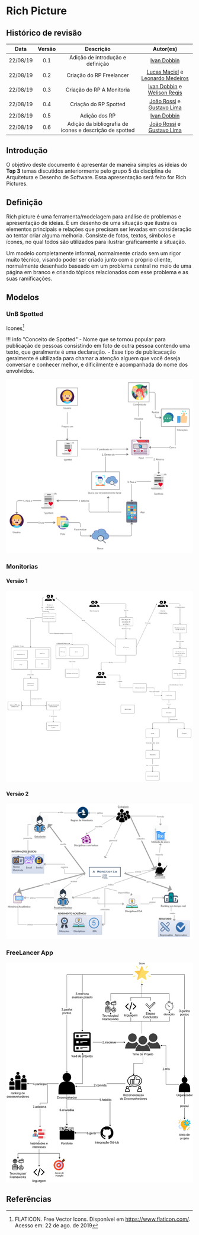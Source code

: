# Rich Picture


## Histórico de revisão

| Data | Versão | Descrição | Autor(es)|
|:----:|:------:|:---------:|:--------:|
|22/08/19|0.1|Adição de introdução e definição|[Ivan Dobbin](https://github.com/darmsDD)|
|22/08/19|0.2| Criação do RP Freelancer| [Lucas Maciel](lucasmacielaguiar@gmail.com) e [Leonardo Medeiros](https://github.com/leomedeiros1) 
|22/08/19|0.3| Criação do RP A Monitoria|[Ivan Dobbin](https://github.com/darmsDD) e [Welison Regis](https://github.com/WelisonR)
|22/08/19|0.4| Criação do RP Spotted|[João Rossi](https://github.com/bielrossi15) e [Gustavo Lima](https://github.com/gustavolima00)|
|22/08/19|0.5|Adição dos RP|[Ivan Dobbin](https://github.com/darmsDD)
|22/08/19|0.6| Adição da bibliografia de ícones e descrição de spotted |[João Rossi](https://github.com/bielrossi15) e [Gustavo Lima](https://github.com/gustavolima00)|

## Introdução
O objetivo deste documento é apresentar de maneira simples as ideias do **Top 3** temas discutidos anteriormente pelo grupo 5 da disciplina de Arquitetura e Desenho de Software. Essa apresentação será feito for Rich Pictures.

## Definição

Rich picture é uma ferramenta/modelagem para análise de problemas e apresentação de ideias. É um desenho de uma situação que ilustra os elementos principais e relações que precisam ser levadas em consideração ao tentar criar alguma melhoria. Consiste de fotos, textos, símbolos e ícones, no qual todos são utilizados para ilustrar graficamente a situação.

Um modelo completamente informal, normalmente criado sem um rigor muito técnico, visando poder ser criado junto com o próprio cliente, normalmente desenhado baseado em um problema central no meio de uma página em branco e criando tópicos relacionados com esse problema e as suas ramificações.

## Modelos

### UnB Spotted

Icones[^1]

!!! info "Conceito de Spotted"
    - Nome que se tornou popular para publicação de pessoas consistindo em foto de outra pessoa contendo uma texto, que geralmente é uma declaração.
    - Esse tipo de publicacação geralmente é ultilizada para chamar a atenção alguem que você deseja conversar e conhecer melhor, e dificilmente é acompanhada do nome dos envolvidos.

![Spotted](../assets/img/rich_picture/spotted.jpg)

### Monitorias

#### Versão 1



![Monitoria](../assets/img/rich_picture/monitoria_v1.jpg)

#### Versão 2
![Monitoria](../assets/img/rich_picture/monitoria_v2.png)

### FreeLancer App
![FreeLancer](../assets/img/rich_picture/freelancer.jpg)

## Referências

[^1]: FLATICON. Free Vector Icons. Disponível em <https://www.flaticon.com/>. Acesso em: 22 de ago. de 2019
